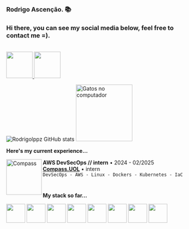 ### Rodrigo Ascenção. 📚

### Hi there, you can see my social media below, feel free to contact me =).

<br>

<a href="https://www.instagram.com/rodrigolpp/">
    <img src="https://user-images.githubusercontent.com/74038190/235294013-a33e5c43-a01c-43f6-b44d-a406d8b4ab75.gif" width="70" height="70">
</a>

<a href="https://www.linkedin.com/in/rsacenss/">
  <img src="https://user-images.githubusercontent.com/74038190/235294012-0a55e343-37ad-4b0f-924f-c8431d9d2483.gif" width="70" height="70">
</a>



![Rodrigolppz GitHub stats](https://github-readme-stats.vercel.app/api?username=Rodrigolppz&show_icons=true&theme=radical)    <img src="https://github.com/Rodrigolppz/rodrigolppz/assets/157632873/afb6cb10-8c6b-4a0d-a538-51bcbcef7d02" alt="Gatos no computador" width="150" height="150">

<b>Here's my current experience... </b>

[<img align="left" height="94px" width="94px" alt="Compass" src="https://media.licdn.com/dms/image/C4E22AQGeOInu0o1uZQ/feedshare-shrink_800/0/1636143287890?e=2147483647&v=beta&t=pA7d85Ab46qbZFNaOZj7DWUz5gJ6fwBNZzqlPWEe3Is"/>](https://compass.uol/en/home/)
**AWS DevSecOps // intern** • 2024 - 02/2025 \
[**Compass.UOL**](https://compass.uol/en/home/) • intern \
`DevSecOps - AWS - Linux - Dockers - Kubernetes - IaC`   

#

<b>My stack so far...</b>

<img height="50px" width="50px" src=https://user-images.githubusercontent.com/25181517/183896132-54262f2e-6d98-41e3-8888-e40ab5a17326.png>  <img height="50px" width="50px" src=https://user-images.githubusercontent.com/25181517/117207330-263ba280-adf4-11eb-9b97-0ac5b40bc3be.png> <img height="50px" width="50px" src=https://github.com/marwin1991/profile-technology-icons/assets/76662862/2481dc48-be6b-4ebb-9e8c-3b957efe69fa>  <img height="50px" width="50px" src=https://user-images.githubusercontent.com/25181517/192158606-7c2ef6bd-6e04-47cf-b5bc-da2797cb5bda.png> <img height="50px" width="50px" src=https://user-images.githubusercontent.com/25181517/183896128-ec99105a-ec1a-4d85-b08b-1aa1620b2046.png>  <img height="50px" width="50px" src=https://user-images.githubusercontent.com/25181517/183345121-36788a6e-5462-424a-be67-af1ebeda79a2.png> <img height="50px" width="50px" src=https://user-images.githubusercontent.com/25181517/182534006-037f08b5-8e7b-4e5f-96b6-5d2a5558fa85.png> <img height="50px" width="50px" src=https://user-images.githubusercontent.com/25181517/121405384-444d7300-c95d-11eb-959f-913020d3bf90.png> 

#


